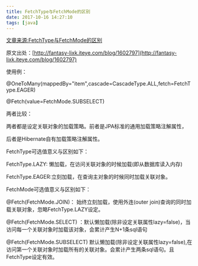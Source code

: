 ```yaml
---
title: FetchType与FetchMode的区别
date: 2017-10-16 14:27:10
tags: [java]
---
```

[文章来源:FetchType与FetchMode的区别](http://blog.csdn.net/u011229848/article/details/78249338)


原文出处：[http://fantasy-lixk.iteye.com/blog/1602797](http://fantasy-lixk.iteye.com/blog/1602797)

使用例：

@OneToMany(mappedBy="item",cascade=CascadeType.ALL,fetch=FetchType.EAGER)

@Fetch(value=FetchMode.SUBSELECT)

两者比较：
<!--more-->
两者都是设定关联对象的加载策略。前者是JPA标准的通用加载策略注解属性，

后者是Hibernate自有加载策略注解属性。

FetchType可选值意义与区别如下：

FetchType.LAZY: 懒加载，在访问关联对象的时候加载(即从数据库读入内存)

FetchType.EAGER:立刻加载，在查询主对象的时候同时加载关联对象。

FetchMode可选值意义与区别如下：

@Fetch(FetchMode.JOIN)： 始终立刻加载，使用外连(outer join)查询的同时加载关联对象，忽略FetchType.LAZY设定。

@Fetch(FetchMode.SELECT) ：默认懒加载(除非设定关联属性lazy=false)，当访问每一个关联对象时加载该对象，会累计产生N+1条sql语句

@Fetch(FetchMode.SUBSELECT) 默认懒加载(除非设定关联属性lazy=false),在访问第一个关联对象时加载所有的关联对象。会累计产生两条sql语句。且FetchType设定有效。